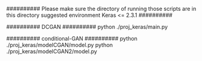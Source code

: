 ##########
Please make sure the directory of running those scripts are in this directory
suggested environment Keras <= 2.3.1
##########

##########
DCGAN
##########
python ./proj_keras/main.py



##########
conditional-GAN
##########
python ./proj_keras/modelCGAN/model.py
python ./proj_keras/modelCGAN2/model.py
